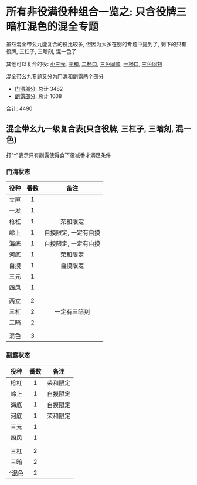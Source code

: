 # 所有非役满役种组合一览之: 只含役牌三暗杠混色的混全专题

虽然混全带幺九能复合的役比较多, 但因为大多在别的专题中提到了, 剩下的只有役牌, 三杠子, 三暗刻, 混一色了

其他可以复合的役: [小三元](../小三元专题), [平和](../无断幺的平和专题), [二杯口](../只含役牌双混的一杯口专题), [三色同顺](../无断幺平和纯全的三色同顺专题), [一杯口](../只含役牌双混的一杯口专题), [三色同刻](../无混老断幺纯全的三色同刻专题)

混全带幺九专题又分为门清和副露两个部分

- [门清部分](门清.md): 总计 3482
- [副露部分](副露.md): 总计 1008

合计: 4490

## 混全带幺九一级复合表(只含役牌, 三杠子, 三暗刻, 混一色)

打"^"表示只有副露使得食下役减番才满足条件

### 门清状态

| 役种 | 番数 |     备注      |
|:--:|:--:|:-----------:|
| 立直 | 1  |             
| 一发 | 1  |             
| 枪杠 | 1  |    荣和限定     |
| 岭上 | 1  | 自摸限定, 一定有自摸 |
| 海底 | 1  | 自摸限定, 一定有自摸 |
| 河底 | 1  |    荣和限定     |
| 自摸 | 1  |    自摸限定     |
| 三元 | 1  |             
| 四风 | 1  |             
|    |    |
| 两立 | 2  |
| 三杠 | 2  |   一定有三暗刻    |
| 三暗 | 2  |
|    |    |
| 混色 | 3  |

### 副露状态

| 役种  | 番数 |   备注   |
|:---:|:--:|:------:|
| 枪杠  | 1  |  荣和限定  |
| 岭上  | 1  |  自摸限定  |
| 海底  | 1  |  自摸限定  |
| 河底  | 1  |  荣和限定  |
| 三元  | 1  |        
| 四风  | 1  |        
|     |    |
| 三杠  | 2  |
| 三暗  | 2  |
| ^混色 | 2  |
